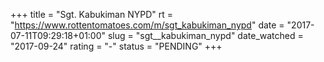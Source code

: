 +++
title = "Sgt. Kabukiman NYPD"
rt = "https://www.rottentomatoes.com/m/sgt_kabukiman_nypd"
date = "2017-07-11T09:29:18+01:00"
slug = "sgt__kabukiman_nypd"
date_watched = "2017-09-24"
rating = "-"
status = "PENDING"
+++